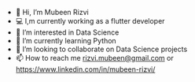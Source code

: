 - 👋 Hi, I’m Mubeen Rizvi
- 💻 I,m currently working as a flutter developer
- 👀 I’m interested in Data Science
- 🌱 I’m currently learning Python
- 💞️ I’m looking to collaborate on Data Science projects
- 📫 How to reach me rizvi.mubeen@gmail.com or https://www.linkedin.com/in/mubeen-rizvi/
<!---
rizv1/rizv1 is a ✨ special ✨ repository because its `README.md` (this file) appears on your GitHub profile.
You can click the Preview link to take a look at your changes.
--->
